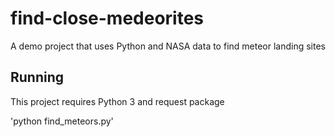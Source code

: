 # find-close-medeorites
A demo project that uses Python and NASA data to find meteor landing sites

## Running

This project requires Python 3 and request package

'python find_meteors.py'
